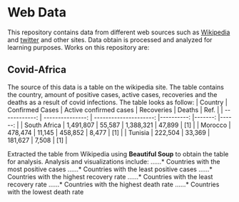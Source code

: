# Web Data
This repository contains data from different web sources such as [Wikipedia](https://en.wikipedia.org/wiki/Main_Page) and [twitter](https://twitter.com) and other sites.
Data obtain is processed and analyzed for learning purposes. Works on this repository are:

## Covid-Africa
The source of this data is a table on the wikipedia site. The table contains the country, amount of positive cases, active cases, recoveries and the deaths as a result of covid infections.
The table looks as follow:
| Country       | Confirmed Cases  | Active confirmed cases | Recoveries | Deaths  | Ref.   |
| ------------: | ---------------: | ---------------------: |----------: |-------: |------: |
| South Africa  | 1,491,807        | 55,587                 | 1,388,321  | 47,899  |	[1] |
| Morocco       |   478,474        | 11,145                 |   458,852  |  8,477  |	[1] |
| Tunisia       |   222,504        | 33,369                 |   181,627  |  7,508  |	[1] |

Extracted the table from Wikipedia using **Beautiful Soup** to obtain the table for analysis.
Analysis and visualizations include:
......* Countries with the most positive cases
......* Countries with the least positive cases
......* Countries with the highest recovery rate
......* Countries with the least recovery rate
......* Countries with the highest death rate
......* Countries with the lowest death rate

